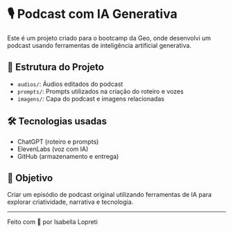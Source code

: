 # 🎙️ Podcast com IA Generativa

Este é um projeto criado para o bootcamp da Geo, onde desenvolvi um podcast usando ferramentas de inteligência artificial generativa.

## 📂 Estrutura do Projeto

- `audios/`: Áudios editados do podcast
- `prompts/`: Prompts utilizados na criação do roteiro e vozes
- `imagens/`: Capa do podcast e imagens relacionadas

## 🛠️ Tecnologias usadas

- ChatGPT (roteiro e prompts)
- ElevenLabs (voz com IA)
- GitHub (armazenamento e entrega)

## 📌 Objetivo

Criar um episódio de podcast original utilizando ferramentas de IA para explorar criatividade, narrativa e tecnologia.

---

Feito com 💙 por Isabella Lopreti
